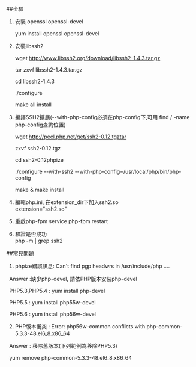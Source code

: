 ##步驟

1. 安裝 openssl openssl-devel

    yum install openssl openssl-devel

2. 安裝libssh2
    
    wget http://www.libssh2.org/download/libssh2-1.4.3.tar.gz
    
    tar zxvf libssh2-1.4.3.tar.gz
    
    cd libssh2-1.4.3
    
    ./configure
    
    make all install
    
3. 編譯SSH2擴展(--with-php-config必須在php-config下,可用 find / -name php-config查詢位置)
    
    wget http://pecl.php.net/get/ssh2-0.12.tgztar 
    
    zxvf ssh2-0.12.tgz 
    
    cd ssh2-0.12phpize 
    
    ./configure --with-ssh2 --with-php-config=/usr/local/php/bin/php-config 
    
    make & make install
    
4. 編輯php.ini, 在extension_dir下加入ssh2.so  
    extension="ssh2.so"
5. 重啟php-fpm
    service php-fpm restart
    
6. 驗證是否成功      
    php -m | grep ssh2
  
  
##常見問題
1. phpize錯誤訊息: Can't find pgp headwrs in /usr/include/php ....

    Answer :缺少php-devel, 請依PHP版本安裝php-devel

    PHP5.3,PHP5.4 : yum install php-devel

    PHP5.5 : yum install php55w-devel

    PHP5.6 : yum install php56w-devel


2. PHP版本衝突 : Error: php56w-common conflicts with php-common-5.3.3-48.el6_8.x86_64

    Answer : 移除舊版本(下列範例為移除PHP5.3)

    yum remove php-common-5.3.3-48.el6_8.x86_64 
    
    
    
    
